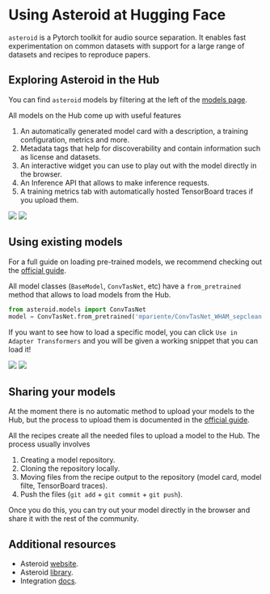 # Using Asteroid at Hugging Face

`asteroid` is a Pytorch toolkit for audio source separation. It enables fast experimentation on common datasets with support for a large range of datasets and recipes to reproduce papers.

## Exploring Asteroid in the Hub

You can find `asteroid` models by filtering at the left of the [models page](https://huggingface.co/models?filter=asteroid). 

All models on the Hub come up with useful features
1. An automatically generated model card with a description, a training configuration, metrics and more.
2. Metadata tags that help for discoverability and contain information such as license and datasets.
3. An interactive widget you can use to play out with the model directly in the browser.
4. An Inference API that allows to make inference requests.
5. A training metrics tab with automatically hosted TensorBoard traces if you upload them.

<div class="flex justify-center">
<img class="block dark:hidden" src="https://huggingface.co/datasets/huggingface/documentation-images/resolve/main/hub/libraries-transformers_widget.png"/>
<img class="hidden dark:block" src="https://huggingface.co/datasets/huggingface/documentation-images/resolve/main/hub/libraries-transformers_widget-dark.png"/>
</div>

## Using existing models

For a full guide on loading pre-trained models, we recommend checking out the [official guide](https://github.com/asteroid-team/asteroid/blob/master/docs/source/readmes/pretrained_models.md). 

All model classes (`BaseModel`, `ConvTasNet`, etc) have a `from_pretrained` method that allows to load models from the Hub.

```py
from asteroid.models import ConvTasNet
model = ConvTasNet.from_pretrained('mpariente/ConvTasNet_WHAM_sepclean')
```

If you want to see how to load a specific model, you can click `Use in Adapter Transformers` and you will be given a working snippet that you can load it! 

<div class="flex justify-center">
<img class="block dark:hidden" src="https://huggingface.co/datasets/huggingface/documentation-images/resolve/main/hub/libraries-transformers_snippet.png"/>
<img class="hidden dark:block" src="https://huggingface.co/datasets/huggingface/documentation-images/resolve/main/hub/libraries-transformers_snippet-dark.png"/>
</div>

## Sharing your models

At the moment there is no automatic method to upload your models to the Hub, but the process to upload them is documented in the [official guide](https://github.com/asteroid-team/asteroid/blob/master/docs/source/readmes/pretrained_models.md#share-your-models).

All the recipes create all the needed files to upload a model to the Hub. The process usually involves
1. Creating a model repository.
2. Cloning the repository locally.
3. Moving files from the recipe output to the repository (model card, model filte, TensorBoard traces).
4. Push the files (`git add` + `git commit` + `git push`).

Once you do this, you can try out your model directly in the browser and share it with the rest of the community.

## Additional resources

* Asteroid [website](https://asteroid-team.github.io/).
* Asteroid [library](https://github.com/asteroid-team/asteroid).
* Integration [docs](https://github.com/asteroid-team/asteroid/blob/master/docs/source/readmes/pretrained_models.md).
